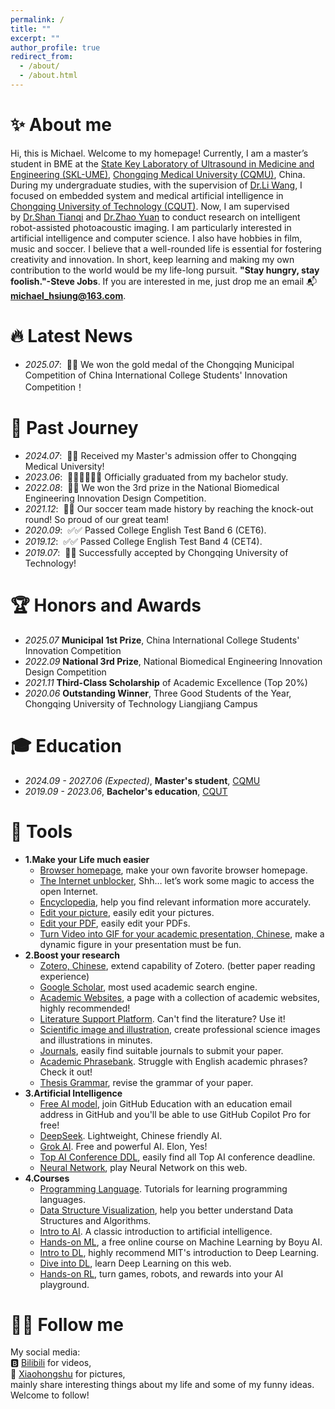 ```yaml
---
permalink: /
title: ""
excerpt: ""
author_profile: true
redirect_from:
  - /about/
  - /about.html
---
```



<span class='anchor' id='about-me'></span>

# ✨ About me
Hi, this is Michael. Welcome to my homepage! Currently, I am a master’s student in BME at the [State Key Laboratory of Ultrasound in Medicine and Engineering (SKL-UME)](https://skl-ume.cqmu.edu.cn/), [Chongqing Medical University (CQMU)](https://www.cqmu.edu.cn/), China. During my undergraduate studies, with the supervision of [Dr.Li Wang](https://ys.cqut.edu.cn/info/1084/2538.htm), I focused on embedded system and medical artificial intelligence in [Chongqing University of Technology (CQUT)](https://www.cqut.edu.cn/). Now, I am supervised by [Dr.Shan Tianqi](https://orcid.org/0000-0003-2297-1636) and [Dr.Zhao Yuan](https://orcid.org/0000-0003-0549-6407) to conduct research on intelligent robot-assisted photoacoustic imaging.
I am particularly interested in artificial intelligence and computer science. I also have hobbies in film, music and soccer. I believe that a well-rounded life is essential for fostering creativity and innovation. In short, keep learning and making my own contribution to the world would be my life-long pursuit. **"Stay hungry, stay foolish."-Steve Jobs**. If you are interested in me, just drop me an email 📬 **michael_hsiung@163.com**.

# 🔥 Latest News
- *2025.07*: &nbsp;🥳🥳 We won the gold medal of the Chongqing Municipal Competition of China International College Students' Innovation Competition！

# 🍄 Past Journey
- *2024.07*: &nbsp;🎉🎉 Received my Master's admission offer to Chongqing Medical University!
- *2023.06*: &nbsp;👨🏻‍🎓👨🏻‍🎓 Officially graduated from my bachelor study.
- *2022.08*: &nbsp;🥳🥳 We won the 3rd prize in the National Biomedical Engineering Innovation Design Competition.
- *2021.12*: &nbsp;🎉🎉 Our soccer team made history by reaching the knock-out round! So proud of our great team!
- *2020.09*: &nbsp;✅✅ Passed College English Test Band 6 (CET6).
- *2019.12*: &nbsp;✅✅ Passed College English Test Band 4 (CET4).
- *2019.07*: &nbsp;🎉🎉 Successfully accepted by Chongqing University of Technology!

# 🏆 Honors and Awards
- *2025.07* **Municipal 1st Prize**, China International College Students' Innovation Competition
- *2022.09* **National 3rd Prize**, National Biomedical Engineering Innovation Design Competition
- *2021.11* **Third-Class Scholarship** of Academic Excellence (Top 20%)
- *2020.06* **Outstanding Winner**, Three Good Students of the Year, Chongqing University of Technology Liangjiang Campus

# 🎓 Education
- *2024.09 - 2027.06 (Expected)*, **Master's student**, [CQMU](https://www.cqmu.edu.cn/)
- *2019.09 - 2023.06*, **Bachelor's education**, [CQUT](https://www.cqut.edu.cn/)

# 🎨 Tools
- **1.Make your Life much easier**
  - [Browser homepage](https://www.wetab.link), make your own favorite browser homepage.
  - [The Internet unblocker](https://glados.rocks/console), Shh… let’s work some magic to access the open Internet.
  - [Encyclopedia](https://zh.wikipedia.org/), help you find relevant information more accurately.
  - [Edit your picture](https://www.iloveimg.com/), easily edit your pictures.
  - [Edit your PDF](https://www.ilovepdf.com/), easily edit your PDFs.
  - [Turn Video into GIF for your academic presentation, Chinese](https://www.tutieshi.com/video), make a dynamic figure in your presentation must be fun.
- **2.Boost your research**
  - [Zotero, Chinese](https://zotero-chinese.com), extend capability of Zotero. (better paper reading experience)
  - [Google Scholar](https://scholar.google.com), most used academic search engine.
  - [Academic Websites](https://www.yanweb.top), a page with a collection of academic websites, highly recommended!
  - [Literature Support Platform](https://www.ablesci.com). Can't find the literature? Use it!
  - [Scientific image and illustration](https://www.biorender.com), create professional science images and illustrations in minutes.
  - [Journals](https://www.scimagojr.com/journalrank.php), easily find suitable journals to submit your paper.
  - [Academic Phrasebank](https://www.phrasebank.manchester.ac.uk). Struggle with English academic phrases? Check it out!
  - [Thesis Grammar](https://app.grammarly.com), revise the grammar of your paper.
- **3.Artificial Intelligence**
  - [Free AI model](https://github.com/features/copilot), join GitHub Education with an education email address in GitHub and you'll be able to use GitHub Copilot Pro for free!
  - [DeepSeek](https://deepseek.com). Lightweight, Chinese friendly AI.
  - [Grok AI](https://grok.com/). Free and powerful AI. Elon, Yes!
  - [Top AI Conference DDL](https://aideadlin.es/?sub=ML,NLP,KR,HCI), easily find all Top AI conference deadline.
  - [Neural Network](https://playground.tensorflow.org/#activation=tanh&batchSize=10&dataset=circle&regDataset=reg-plane&learningRate=0.03&regularizationRate=0&noise=0&networkShape=4,2&seed=0.40089&showTestData=false&discretize=false&percTrainData=50&x=true&y=true&xTimesY=false&xSquared=false&ySquared=false&cosX=false&sinX=false&cosY=false&sinY=false&collectStats=false&problem=classification&initZero=false&hideText=false), play Neural Network on this web.
- **4.Courses**
  - [Programming Language](https://www.runoob.com/). Tutorials for learning programming languages.
  - [Data Structure Visualization](https://www.cs.usfca.edu/~galles/visualization/Algorithms.html), help you better understand Data Structures and Algorithms.
  - [Intro to AI](https://www.youtube.com/watch?v=TjZBTDzGeGg&list=PLUl4u3cNGP63gFHB6xb-kVBiQHYe_4hSi). A classic introduction to artificial intelligence.
  - [Hands-on ML](https://hml.boyuai.com/), a free online course on Machine Learning by Boyu AI.
  - [Intro to DL](http://introtodeeplearning.com/), highly recommend MIT's introduction to Deep Learning.
  - [Dive into DL](https://d2l.ai/), learn Deep Learning on this web.
  - [Hands-on RL](https://hrl.boyuai.com/), turn games, robots, and rewards into your AI playground.

# 👋🏻 Follow me
My social media:<br>
🅱️ [Bilibili](https://space.bilibili.com/497295199?spm_id_from=333.1007.0.0) for videos,<br>
📕 [Xiaohongshu](https://www.xiaohongshu.com/user/profile/5f056d25000000000100727b?xhsshare=CopyLink&appuid=5f056d25000000000100727b&apptime=1722927832&share_id=2e86b12b99e14d298bc30fa5b4bc2690) for pictures,<br>
mainly share interesting things about my life and some of my funny ideas.<br>
Welcome to follow!<br>
<br>
<br>
<br>
